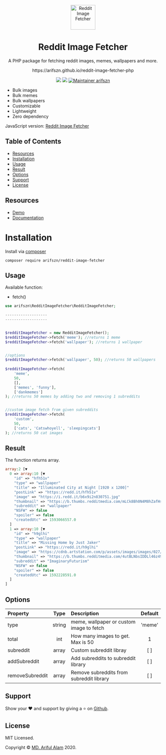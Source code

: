 <p align="center">
    <a href="https://arifszn.github.io/reddit-image-fetcher-php" target="_blank"><img src="https://arifszn.github.io/reddit-image-fetcher-php/img/logo/logo.png" alt="Reddit Image Fetcher" title="Reddit Image Fetcher" width="80"></a>
</p>
<h1 align="center">Reddit Image Fetcher</h1>
<p align="center">A PHP package for fetching reddit images, memes, wallpapers and more.</p>
<p align="center">https://arifszn.github.io/reddit-image-fetcher-php</p>

<p align="center">
    <a href="https://packagist.org/packages/arifszn/reddit-image-fetcher"><img src="https://img.shields.io/packagist/v/arifszn/reddit-image-fetcher"/></a>
    <a href="https://github.com/arifszn/reddit-image-fetcher-php/blob/master/LICENSE"><img src="https://img.shields.io/packagist/l/arifszn/reddit-image-fetcher"/></a>
    <a href="https://arifszn.github.io/"><img src="https://img.shields.io/badge/maintainer-arifszn-informational" alt="Maintainer arifszn"/></a>
</p>

- Bulk images
- Bulk memes
- Bulk wallpapers
- Customizable
- Lightweight
- Zero dependency

JavaScript version: <a href="https://github.com/arifszn/reddit-image-fetcher">Reddit Image Fetcher</a>

## Table of Contents

* [Resources](#resources)
* [Installation](#installation)
* [Usage](#usage)
* [Result](#result)
* [Options](#options)
* [Support](#support)
* [License](#license)

## Resources

- [Demo](https://memewall.netlify.app)
- [Documentation](https://arifszn.github.io/reddit-image-fetcher-php)

# Installation

Install via <a href="https://packagist.org/packages/arifszn/reddit-image-fetcher">composer</a>

```
composer require arifszn/reddit-image-fetcher
```

## Usage

Available function:
- fetch()

```php
use arifszn\RedditImageFetcher\RedditImageFetcher;

-------------------
-------------------


$redditImageFetcher = new RedditImageFetcher();
$redditImageFetcher->fetch('meme'); //returns 1 meme
$redditImageFetcher->fetch('wallpaper'); //returns 1 wallpaper


//options
$redditImageFetcher->fetch('wallpaper', 50); //returns 50 wallpapers 
 
$redditImageFetcher->fetch(
    'meme',
    50,
    [],
    ['memes', 'funny'],
    ['dankmemes']
); //returns 50 memes by adding two and removing 1 subreddits


//custom image fetch from given subreddits
$redditImageFetcher->fetch(
    'custom',
    50, 
    ['cats', 'Catswhoyell', 'sleepingcats']
); //returns 50 cat images
```

## Result

The function returns array.

```php
array:2 [▼
  0 => array:10 [▼
    "id" => "hfh51v"
    "type" => "wallpaper"
    "title" => "Illuminated City at Night [1920 x 1200]"
    "postLink" => "https://redd.it/hfh51v"
    "image" => "https://i.redd.it/b6x9i2n830751.jpg"
    "thumbnail" => "https://b.thumbs.redditmedia.com/mLCk8Bh0N4M8hZafHsbAmw8rM7JEEznsT2nRZSo3GsU.jpg"
    "subreddit" => "wallpaper"
    "NSFW" => false
    "spoiler" => false
    "createdUtc" => 1593066557.0
  ]
  1 => array:10 [▼
    "id" => "h9glhi"
    "type" => "wallpaper"
    "title" => "Missing Home by Just Jaker"
    "postLink" => "https://redd.it/h9glhi"
    "image" => "https://cdnb.artstation.com/p/assets/images/images/027/020/665/large/just-jaker-galax-noise.jpg"
    "thumbnail" => "https://b.thumbs.redditmedia.com/4utBLNbsIDDLl46z494PCRkDhmAnapQq9FL7l-07aJo.jpg"
    "subreddit" => "ImaginaryFuturism"
    "NSFW" => false
    "spoiler" => false
    "createdUtc" => 1592228591.0
  ]
]
```

## Options

| Property            |  Type   | Description                                               | Default |
| :-----------        | :---:   | :-------------------------------------                    | :----:  |
| type               | string  | meme, wallpaper or custom image to fetch                         | 'meme'       |
| total               | int  | How many images to get. Max is 50                         | 1       |
| subreddit        | array   | Custom subreddit libray                    |   [ ]   |
| addSubreddit        | array   | Add subreddits to subreddit library                    | [ ]     |
| removeSubreddit     | array   | Remove subreddits from subreddit library               | [ ]     |

## Support

Show your ❤️ and support by giving a ⭐ on <a href="https://github.com/arifszn/reddit-image-fetcher-php">Github</a>.

## License

<p>MIT Licensed.</p>
<p>Copyright © <a href="https://arifszn.github.io">MD. Ariful Alam</a> 2020.</p>
